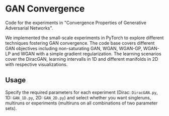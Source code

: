 # GAN Convergence

Code for the experiments in "Convergence Properties of Generative Adversarial Networks".

We implemented the small-scale experiments in PyTorch to explore different techniques fostering GAN convergence. 
The code base covers different GAN objectives including non-saturating GAN, WGAN, WGAN-GP, WGAN-LP and WGAN with a simple gradient regularization. 
The learning scenarios cover the DiracGAN, learning intervalls in 1D and different manifolds in 2D with respective visualizations.

## Usage
Specify the required parameters for each experiment (Dirac: `DiracGAN.py`, 1D: `GAN_1D.py`, 2D: `GAN_2D.py`) and select whether you want singleruns, multiruns or experiments (multiruns on all combinations of two parameter sets).
